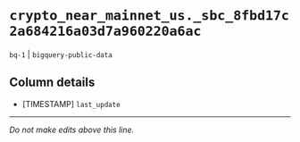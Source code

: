 # `crypto_near_mainnet_us._sbc_8fbd17c2a684216a03d7a960220a6ac`
`bq-1` | `bigquery-public-data`

## Column details
* [TIMESTAMP] `last_update`

-------------------------------------------------------------------------------
*Do not make edits above this line.*
